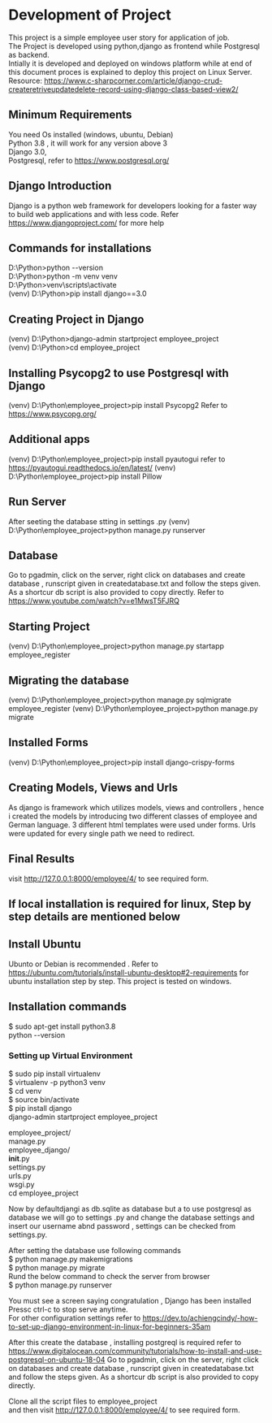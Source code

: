 # Development of Project    
This project is a simple employee user story for application of job.    
The Project is developed using python,django as frontend while Postgresql as backend.     
Intially it is developed and deployed  on windows platform while at end of this document proces is explained to deploy this project on Linux Server.
Resource: https://www.c-sharpcorner.com/article/django-crud-createretriveupdatedelete-record-using-django-class-based-view2/

## Minimum Requirements
You need   Os installed (windows, ubuntu, Debian)       
Python 3.8  , it will work for any version above 3        
Django 3.0,                     
Postgresql, refer to https://www.postgresql.org/       

## Django Introduction 
Django is a python web framework for developers looking for a faster way to build web applications and with less code. Refer https://www.djangoproject.com/ for more help

## Commands for installations 
D:\Python>python --version       
D:\Python>python -m venv venv     
D:\Python>venv\scripts\activate      
(venv) D:\Python>pip install django==3.0     
## Creating Project in Django
(venv) D:\Python>django-admin startproject employee_project        
(venv) D:\Python>cd employee_project       
## Installing Psycopg2  to use Postgresql with Django    
(venv) D:\Python\employee_project>pip install Psycopg2     Refer to https://www.psycopg.org/
## Additional apps
(venv) D:\Python\employee_project>pip install pyautogui   refer to https://pyautogui.readthedocs.io/en/latest/
(venv) D:\Python\employee_project>pip install Pillow
## Run Server 
After seeting the database stting in settings .py
(venv) D:\Python\employee_project>python manage.py runserver    


## Database 
 Go to pgadmin, click on the server, right click on databases and create database , runscript given in createdatabase.txt and follow the steps given. As a shortcur db script is also provided to copy directly. Refer to  https://www.youtube.com/watch?v=e1MwsT5FJRQ 
  
##  Starting  Project
(venv) D:\Python\employee_project>python manage.py startapp employee_register    
##  Migrating the database
(venv) D:\Python\employee_project>python manage.py sqlmigrate employee_register
(venv) D:\Python\employee_project>python manage.py migrate

##  Installed Forms 
(venv) D:\Python\employee_project>pip install django-crispy-forms      

## Creating Models, Views and Urls
As django is framework which utilizes models, views and controllers , hence i  created the models by introducing two  different classes of employee and German language.
3 different html templates were used under forms. Urls were updated for every single path we need to redirect.

## Final Results     
visit http://127.0.0.1:8000/employee/4/ to see required form.     



## If local installation is required for linux, Step by step details are mentioned below

## Install Ubuntu
Ubunto or Debian is recommended . Refer to https://ubuntu.com/tutorials/install-ubuntu-desktop#2-requirements  for ubuntu installation step by step. This project is tested on windows.

## Installation  commands
 $ sudo apt-get install python3.8  
 python --version

### Setting up Virtual Environment
$ sudo pip install virtualenv   
$  virtualenv -p python3 venv   
$  cd venv   
 $ source bin/activate   
 $ pip install django   
 django-admin startproject employee_project   
 
 employee_project/  
    manage.py   
    employee_django/    
        __init__.py    
        settings.py     
        urls.py     
        wsgi.py     
 cd employee_project       
 
 Now by defaultdjangi as db.sqlite as database  but a  to use postgresql as database we will go to settings .py and change the database settings and insert our username abnd password , settings can be checked from settings.py.       
 
 After setting the database use following commands    
 $ python manage.py makemigrations    
 $ python manage.py migrate      
 Rund the below command to check the server from browser    
 $ python manage.py runserver        
  
  You must see a screen saying congratulation , Django has been installed      
  Pressc ctrl-c to stop serve anytime.        
  For other configuration settings refer to https://dev.to/achiengcindy/-how-to-set-up-django-environment-in-linux-for-beginners-35am       
  
 After this  create the database , installing postgreql is required  refer to  https://www.digitalocean.com/community/tutorials/how-to-install-and-use-postgresql-on-ubuntu-18-04
  Go to pgadmin, click on the server, right click on databases and create database , runscript given in createdatabase.txt and follow the steps given.
  As a shortcur db script is also provided to copy directly.      
  
  Clone all the script files to employee_project      
  and then visit http://127.0.0.1:8000/employee/4/  to see required form.      
  
  
 
  
  
  
  
  
